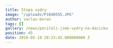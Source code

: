 ```yaml
---
title: Stopa vydry
image: "/uploads/P1040555.JPG"
author: vaclav-beran
tags: []
gallery: /news/pocitali-jsme-vydry-na-dacicku
position: 45
date: 2016-05-18 20:23:42.000000000 Z
---
```

